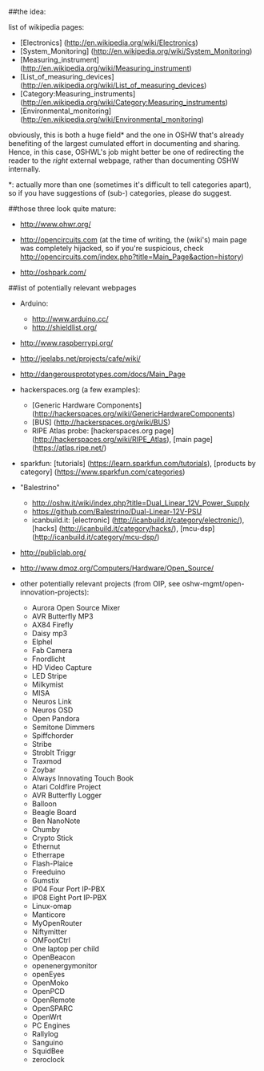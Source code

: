 ##the idea:

list of wikipedia pages:

- [Electronics] (http://en.wikipedia.org/wiki/Electronics)
- [System_Monitoring] (http://en.wikipedia.org/wiki/System_Monitoring)
- [Measuring_instrument] (http://en.wikipedia.org/wiki/Measuring_instrument)
- [List_of_measuring_devices] (http://en.wikipedia.org/wiki/List_of_measuring_devices)
- [Category:Measuring_instruments] (http://en.wikipedia.org/wiki/Category:Measuring_instruments)
- [Environmental_monitoring] (http://en.wikipedia.org/wiki/Environmental_monitoring)

obviously, this is both a huge field* and the one in OSHW that's already benefiting of the largest cumulated effort in documenting and sharing. Hence, in this case, OSHWL's job might better be one of redirecting the reader to the *right* external webpage, rather than documenting OSHW internally.

*: actually more than one (sometimes it's difficult to tell categories apart), so if you have suggestions of (sub-) categories, please do suggest.


##those three look quite mature:

- http://www.ohwr.org/

- http://opencircuits.com (at the time of writing, the (wiki's) main page was completely hijacked, so if you're suspicious, check http://opencircuits.com/index.php?title=Main_Page&action=history)

- http://oshpark.com/


##list of potentially relevant webpages

- Arduino:

	- http://www.arduino.cc/
	- http://shieldlist.org/

- http://www.raspberrypi.org/
- http://jeelabs.net/projects/cafe/wiki/
- http://dangerousprototypes.com/docs/Main_Page
- hackerspaces.org (a few examples):

	- [Generic Hardware Components] (http://hackerspaces.org/wiki/GenericHardwareComponents)
	- [BUS] (http://hackerspaces.org/wiki/BUS)
	- RIPE Atlas probe: [hackerspaces.org page] (http://hackerspaces.org/wiki/RIPE_Atlas), [main page] (https://atlas.ripe.net/)

- sparkfun: [tutorials] (https://learn.sparkfun.com/tutorials), [products by category] (https://www.sparkfun.com/categories)
- "Balestrino"

	- http://oshw.it/wiki/index.php?title=Dual_Linear_12V_Power_Supply
	- https://github.com/Balestrino/Dual-Linear-12V-PSU
	- icanbuild.it: [electronic] (http://icanbuild.it/category/electronic/), [hacks] (http://icanbuild.it/category/hacks/), [mcu-dsp] (http://icanbuild.it/category/mcu-dsp/)

- http://publiclab.org/
- http://www.dmoz.org/Computers/Hardware/Open_Source/
- other potentially relevant projects (from OIP, see oshw-mgmt/open-innovation-projects):

	- Aurora Open Source Mixer
	- AVR Butterfly MP3
	- AX84 Firefly
	- Daisy mp3
	- Elphel
	- Fab Camera
	- Fnordlicht
	- HD Video Capture
	- LED Stripe
	- Milkymist
	- MISA
	- Neuros Link
	- Neuros OSD
	- Open Pandora
	- Semitone Dimmers
	- Spiffchorder
	- Stribe
	- StrobIt Triggr
	- Traxmod
	- Zoybar
	- Always Innovating Touch Book
	- Atari Coldfire Project
	- AVR Butterfly Logger
	- Balloon
	- Beagle Board
	- Ben NanoNote
	- Chumby
	- Crypto Stick
	- Ethernut
	- Etherrape
	- Flash-Plaice
	- Freeduino
	- Gumstix
	- IP04 Four Port IP-PBX
	- IP08 Eight Port IP-PBX
	- Linux-omap
	- Manticore
	- MyOpenRouter
	- Niftymitter
	- OMFootCtrl
	- One laptop per child
	- OpenBeacon
	- openenergymonitor
	- openEyes
	- OpenMoko
	- OpenPCD
	- OpenRemote
	- OpenSPARC
	- OpenWrt
	- PC Engines
	- Rallylog
	- Sanguino
	- SquidBee
	- zeroclock
